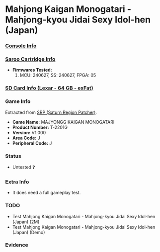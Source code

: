 # Mahjong Kaigan Monogatari - Mahjong-kyou Jidai Sexy Idol-hen (Japan)

### [Console Info](../../../../Info/Consoles/VA13/README.md)

### [Saroo Cartridge Info](../../../../Info/Cartridges/RetroGameParadiseStore/1.32F/README.md)

- <b>Firmwares Tested:</b>
  1. MCU: 240627, SS: 240627, FPGA: 05

### [SD Card Info (Lexar - 64 GB - exFat)](../../../../Info/SdCards/Lexar/64GB/exfat/README.md)

### Game Info

Extracted from [SRP (Saturn Region Patcher)](https://segaxtreme.net/resources/saturn-region-patcher.81/download).

- <b>Game Name:</b> MAJYONGG KAIGAN MONOGATARI
- <b>Product Number:</b> T-2201G
- <b>Version:</b> V1.000
- <b>Area Code:</b> J
- <b>Peripheral Code:</b> J

### Status

- Untested :question:

### Extra Info

- It does need a full gameplay test.

### TODO

- Test Mahjong Kaigan Monogatari - Mahjong-kyou Jidai Sexy Idol-hen (Japan) (2M)
- Test Mahjong Kaigan Monogatari - Mahjong-kyou Jidai Sexy Idol-hen (Japan) (Demo)

### Evidence

<!-- [![](https://img.youtube.com/vi/aRB4hv8FcpM/0.jpg)](https://www.youtube.com/watch?v=aRB4hv8FcpM) -->
